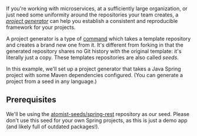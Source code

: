 If you're working with microservices, at a sufficiently large organization, or just need some uniformity around the repositories your team creates, a [_project generator_](http://localhost:8000/developer/create/) can help you establish a consistent and reproducible framework for your projects.

A project generator is a type of [command](http://localhost:8000/developer/commands/) which takes a template repository and creates a brand new one from it. It's different from forking in that the generated repository shares no Git history with the original template: it's literally just a copy. These templates repositories are also called _seeds_.

In this example, we'll set up a project generator that takes a Java Spring project with some Maven dependencies configured. (You can generate a project from a seed in any language.)

## Prerequisites

We'll be using the [atomist-seeds/spring-rest](https://github.com/atomist-seeds/spring-rest) repository as our seed. Please don't use this seed for your own Spring projects, as this is just a demo app (and likely full of outdated packages!).
